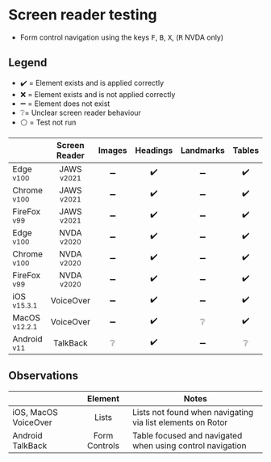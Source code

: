 # Screen reader testing
- Form control navigation using the keys <kbd>F</kbd>, <kbd>B</kbd>, <kbd>X</kbd>, (<kbd>R</kbd> NVDA only)

## Legend
- :heavy_check_mark: = Element exists and is applied correctly
- :x: = Element exists and is not applied correctly
- :heavy_minus_sign: = Element does not exist
- :grey_question:= Unclear screen reader behaviour
- :white_circle: = Test not run

|   |Screen Reader   | Images | Headings  |Landmarks   |Tables   | Lists |Links |Form Controls |
|---|:-:|:-:|:-:|:-:|:-:|:-:|:-:|:-:|
| Edge <sup>v100</sup> 		| JAWS <sup>v2021</sup> 	| :heavy_minus_sign:  | :heavy_check_mark:  | :heavy_minus_sign:  | :heavy_check_mark: | :heavy_check_mark:  | :heavy_check_mark:  | :heavy_minus_sign:  |
| Chrome <sup>v100</sup> 	| JAWS <sup>v2021</sup>  	| :heavy_minus_sign:  | :heavy_check_mark:  | :heavy_minus_sign:  | :heavy_check_mark:  | :heavy_check_mark:   | :heavy_check_mark:  | :heavy_minus_sign:  |
| FireFox <sup>v99</sup> 	| JAWS <sup>v2021</sup>   	| :heavy_minus_sign:  | :heavy_check_mark:  | :heavy_minus_sign:  | :heavy_check_mark: | :heavy_check_mark:  | :heavy_check_mark:  | :heavy_minus_sign:  |
| Edge <sup>v100</sup> 		| NVDA <sup>v2020</sup> 	| :heavy_minus_sign:   | :heavy_check_mark: | :heavy_minus_sign:  | :heavy_check_mark:  | :heavy_check_mark:  | :heavy_check_mark: | :heavy_minus_sign:   |
| Chrome <sup>v100</sup> 	| NVDA <sup>v2020</sup>  	| :heavy_minus_sign:  | :heavy_check_mark:  | :heavy_minus_sign: | :heavy_check_mark:  | :heavy_check_mark:  | :heavy_check_mark:  | :heavy_minus_sign:   |
| FireFox <sup>v99</sup> 	| NVDA <sup>v2020</sup>   	| :heavy_minus_sign:   | :heavy_check_mark:  | :heavy_minus_sign:  | :heavy_check_mark:   | :heavy_check_mark:  | :heavy_check_mark:  |:heavy_minus_sign:   |
| iOS <sup>v15.3.1</sup> 	| VoiceOver 				| :heavy_minus_sign:   | :heavy_check_mark:  | :heavy_minus_sign:   | :heavy_check_mark:  | :grey_question: | :heavy_check_mark:  | :heavy_minus_sign:   |
| MacOS <sup>v12.2.1</sup> 	| VoiceOver  				|:heavy_minus_sign:  | :heavy_check_mark:  | :grey_question:   | :heavy_check_mark: | :grey_question:   | :heavy_check_mark:    | :heavy_minus_sign:  |
| Android <sup>v11</sup> 	| TalkBack 					| :grey_question:  | :heavy_check_mark:  | :heavy_minus_sign: | :grey_question:  | :grey_question:  |:heavy_check_mark:  | :grey_question:  |

## Observations
|  | Element  | Notes |
|---|:-:|---|
iOS, MacOS VoiceOver | Lists | Lists not found when navigating via list elements on Rotor |
Android TalkBack | Form Controls | Table focused and navigated when using control navigation | 
